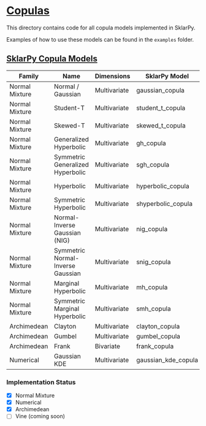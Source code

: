 # <u> Copulas </u>

This directory contains code for all copula models implemented in SklarPy.

Examples of how to use these models can be found in the `examples` folder.

## <u> SklarPy Copula Models </u>

 | Family         | Name                              | Dimensions   | SklarPy Model       |
|----------------|-----------------------------------|--------------|---------------------|
| Normal Mixture | Normal / Gaussian                 | Multivariate | gaussian_copula     | 
| Normal Mixture | Student-T                         | Multivariate | student_t_copula    |
| Normal Mixture | Skewed-T                          | Multivariate | skewed_t_copula     |
| Normal Mixture | Generalized Hyperbolic            | Multivariate | gh_copula           |
| Normal Mixture | Symmetric Generalized Hyperbolic  | Multivariate | sgh_copula          |
| Normal Mixture | Hyperbolic                        | Multivariate | hyperbolic_copula   |
| Normal Mixture | Symmetric Hyperbolic              | Multivariate | shyperbolic_copula  |
| Normal Mixture | Normal-Inverse Gaussian (NIG)     | Multivariate | nig_copula          |
| Normal Mixture | Symmetric Normal-Inverse Gaussian | Multivariate | snig_copula         |
| Normal Mixture | Marginal Hyperbolic               | Multivariate | mh_copula           |
| Normal Mixture | Symmetric Marginal Hyperbolic     | Multivariate | smh_copula          |
| Archimedean    | Clayton                           | Multivariate | clayton_copula      |
| Archimedean    | Gumbel                            | Multivariate | gumbel_copula       |
| Archimedean    | Frank                             | Bivariate    | frank_copula        |
| Numerical      | Gaussian KDE                      | Multivariate | gaussian_kde_copula |

### Implementation Status
- [x] Normal Mixture 
- [x] Numerical
- [x] Archimedean
- [ ] Vine (coming soon)
